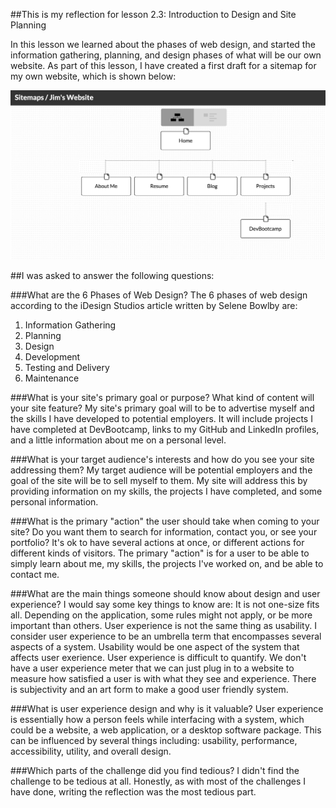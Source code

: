 ##This is my reflection for lesson 2.3: Introduction to Design and Site Planning

In this lesson we learned about the phases of web design, and started the information gathering, planning, and design phases of what will be our own website.  As part of this lesson, I have created a first draft for a sitemap for my own website, which is shown below:

![Jim's Website Sitemap](imgs/jim-sitemap.jpg)

##I was asked to answer the following questions:

###What are the 6 Phases of Web Design?
The 6 phases of web design according to the iDesign Studios article written by Selene Bowlby are:
 1. Information Gathering
 2. Planning
 3. Design
 4. Development
 5. Testing and Delivery
 6. Maintenance

###What is your site's primary goal or purpose? What kind of content will your site feature?
My site's primary goal will to be to advertise myself and the skills I have developed to potential employers.  It will include projects I have completed at DevBootcamp, links to my GitHub and LinkedIn profiles, and a little information about me on a personal level.

###What is your target audience's interests and how do you see your site addressing them?
My target audience will be potential employers and the goal of the site will be to sell myself to them.  My site will address this by providing information on my skills, the projects I have completed, and some personal information.

###What is the primary "action" the user should take when coming to your site? Do you want them to search for information, contact you, or see your portfolio? It's ok to have several actions at once, or different actions for different kinds of visitors.
The primary "action" is for a user to be able to simply learn about me, my skills, the projects I've worked on, and be able to contact me.

###What are the main things someone should know about design and user experience?
I would say some key things to know are:
It is not one-size fits all.  Depending on the application, some rules might not apply, or be more important than others.
User experience is not the same thing as usability.  I consider user experience to be an umbrella term that encompasses several aspects of a system.  Usability would be one aspect of the system that affects user exerience.
User experience is difficult to quantify.  We don't have a user experience meter that we can just plug in to a website to measure how satisfied a user is with what they see and experience.  There is subjectivity and an art form to make a good user friendly system.

###What is user experience design and why is it valuable?
User experience is essentially how a person feels while interfacing with a system, which could be a website, a web application, or a desktop software package.  This can be influenced by several things including: usability, performance, accessibility, utility, and overall design.

###Which parts of the challenge did you find tedious?
I didn't find the challenge to be tedious at all.  Honestly, as with most of the challenges I have done, writing the reflection was the most tedious part.
